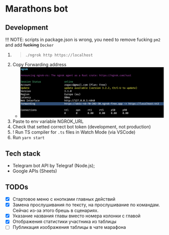 # Marathons bot

## Development

!!! NOTE: scripts in package.json is wrong, you need to remove fucking `pm2` and add ~~fucking~~ `Docker`

1. > `./ngrok http https://localhost`
2. Copy Forwarding address
   - ![](2023-04-15-15-31-19.png)
3. Paste to env variable NGROK_URL
4. Check that setted correct bot token (development, not production)
5. ! Run TS compiler for `.ts` files in Watch Mode (via VSCode)
6. Run `yarn start`

## Tech stack

- Telegram bot API by Telegraf (Node.js);
- Google APIs (Sheets)

## TODOs

- [x] Стартовое меню с кнопками главных действий
- [x] Замена прослушивания по тексту, на прослушивание по командам. Сейчас из-за этого брешь в сценариях.
- [x] Указание названия главы вместо номера колонки с главой
- [x] Отображения статистики участника из таблицы
- [ ] Публикация изображения таблицы в чате марафона
